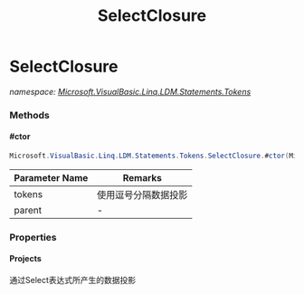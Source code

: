 ﻿---
title: SelectClosure
---

# SelectClosure
_namespace: [Microsoft.VisualBasic.Linq.LDM.Statements.Tokens](N-Microsoft.VisualBasic.Linq.LDM.Statements.Tokens.html)_





### Methods

#### #ctor
```csharp
Microsoft.VisualBasic.Linq.LDM.Statements.Tokens.SelectClosure.#ctor(Microsoft.VisualBasic.Linq.LDM.Statements.ClosureTokens[],Microsoft.VisualBasic.Linq.LDM.Statements.LinqStatement)
```


|Parameter Name|Remarks|
|--------------|-------|
|tokens|使用逗号分隔数据投影|
|parent|-|



### Properties

#### Projects
通过Select表达式所产生的数据投影
